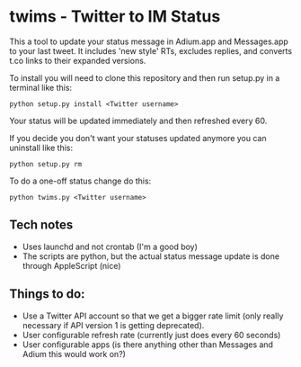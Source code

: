 # twims - Twitter to IM Status

This a tool to update your status message in Adium.app and Messages.app to your last tweet. It includes 'new style' RTs, excludes replies, and converts t.co links to their expanded versions.

To install you will need to clone this repository and then run setup.py in a terminal like this:

```
python setup.py install <Twitter username>
```

Your status will be updated immediately and then refreshed every 60. 

If you decide you don't want your statuses updated anymore you can uninstall like this:

```
python setup.py rm
```

To do a one-off status change do this:

```
python twims.py <Twitter username>
```

## Tech notes

* Uses launchd and not crontab (I'm a good boy) 
* The scripts are python, but the actual status message update is done through AppleScript (nice)

## Things to do:

* Use a Twitter API account so that we get a bigger rate limit (only really necessary if API version  1 is getting deprecated).
* User configurable refresh rate (currently just does every 60 seconds)
* User configurable apps (is there anything other than Messages and Adium this would work on?)

